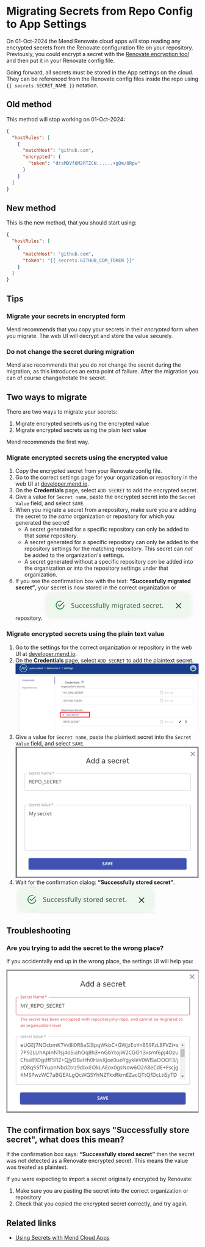 # Migrating Secrets from Repo Config to App Settings

On 01-Oct-2024 the Mend Renovate cloud apps will stop reading any encrypted secrets from the Renovate configuration file on your repository.
Previously, you could encrypt a secret with the [Renovate encryption tool](https://app.renovatebot.com/encrypt) and then put it in your Renovate config file.

Going forward, all secrets must be stored in the App settings on the cloud.
They can be referenced from the Renovate config files inside the repo using `{{ secrets.SECRET_NAME }}` notation.

## Old method

This method will stop working on 01-Oct-2024:

```json title="Put encrypted secret in Renovate config"
{
  "hostRules": [
    {
      "matchHost": "github.com",
      "encrypted": {
        "token": "drsMDVf6M2hTZCN......+gQm/0Rpw"
      }
    }
  ]
}
```

## New method

This is the new method, that you should start using:

```json title="Reference the app secret in the Renovate config"
{
  "hostRules": [
    {
      "matchHost": "github.com",
      "token": "{{ secrets.GITHUB_COM_TOKEN }}"
    }
  ]
}
```

## Tips

### Migrate your secrets in encrypted form

Mend recommends that you copy your secrets in their _encrypted_ form when you migrate.
The web UI will decrypt and store the value securely.

### Do not change the secret during migration

Mend also recommends that you do _not_ change the secret during the migration, as this introduces an extra point of failure.
After the migration you can of course change/rotate the secret.

## Two ways to migrate

There are two ways to migrate your secrets:

1. Migrate encrypted secrets using the encrypted value
2. Migrate encrypted secrets using the plain text value

Mend recommends the first way.

### Migrate encrypted secrets using the encrypted value

1. Copy the encrypted secret from your Renovate config file.
2. Go to the correct settings page for your organization or repository in the web UI at [developer.mend.io](https://developer.mend.io).
3. On the **Credentials** page, select `ADD SECRET` to add the encrypted secret.
4. Give a value for `Secret name`, paste the encrypted secret into the `Secret Value` field, and select `SAVE`.
5. When you migrate a secret from a repository, make sure you are adding the secret to the _same_ organization or repository for which you generated the secret!
   - A secret generated for a specific repository can only be added to that _same_ repository.
   - A secret generated for a specific repository can only be added to the repository settings for the matching repository. This secret can _not_ be added to the organization's settings.
   - A secret generated without a specific repository _can_ be added into the organization _or_ into the repository settings under that organization.
6. If you see the confirmation box with the text: **“Successfully migrated secret”**, your secret is now stored in the correct organization or repository.
   ![Successfully migrated secret](../assets/images/app-settings/stored-secret-encrypted.png)

### Migrate encrypted secrets using the plain text value

1. Go to the settings for the correct organization or repository in the web UI at [developer.mend.io](https://developer.mend.io).
2. On the **Credentials** page, select `ADD SECRET` to add the plaintext secret.
   ![Add repo secret](../assets/images/app-settings/add-repo-secret.png)
3. Give a value for `Secret name`, paste the plaintext secret into the `Secret Value` field, and select `SAVE`.
   ![Add a Secret dialog box](../assets/images/app-settings/add-a-secret.png)
4. Wait for the confirmation dialog: **“Successfully stored secret”**.
   ![Successfully stored secret](../assets/images/app-settings/stored-secret-plaintext.png)

## Troubleshooting

### Are you trying to add the secret to the wrong place?

If you accidentally end up in the wrong place, the settings UI will help you:

![Migrating secrets error](../assets/images/app-settings/encrypted-secrets-error.png)

## The confirmation box says "Successfully store secret", what does this mean?

If the confirmation box says: **“Successfully stored secret”** then the secret was not detected as a Renovate encrypted secret.
This means the value was treated as plaintext.

If you were expecting to import a secret originally encrypted by Renovate:

1. Make sure you are pasting the secret into the correct organization or repository
2. Check that you copied the encrypted secret correctly, and try again.

## Related links

- [Using Secrets with Mend Cloud Apps](credentials.md)
